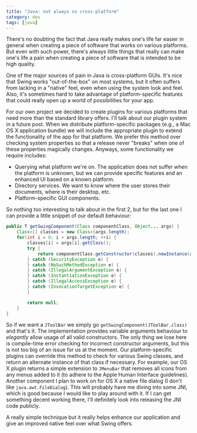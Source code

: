 ```yaml
---
title: "Java: not always so cross-platform"
category: dev
tags: [java]
---
```


There's no doubting the fact that Java really makes one's life far easier in general when creating a
piece of software that works on various platforms. But even with such power, there's always little
things that really can make one's life a pain when creating a piece of software that is intended to
be high quality.

One of the major sources of pain in Java is cross-platform GUIs. It's nice that Swing works
"out-of-the-box" on most systems, but it often suffers from lacking in a "native" feel, even when
using the system look and feel. Also, it's sometimes hard to take advantage of platform-specific
features that could really open up a world of possibilities for your app.

For our own project we decided to create plugins for various platforms that need more than the
standard library offers. I'll talk about our plugin system in a future post. When we distribute
platform-specific packages (e.g., a Mac OS X application bundle) we will include the appropriate
plugin to extend the functionality of the app for that platform. We prefer this method over checking
system properties so that a release never "breaks" when one of these properties magically changes.
Anyways, some functionality we require includes:

- Querying what platform we're on. The application does not suffer when the platform is unknown, but
  we can provide specific features and an enhanced UI based on a known platform.
- Directory services. We want to know where the user stores their documents, where is their desktop,
  etc.
- Platform-specific GUI components.

So nothing too interesting to talk about in the first 2, but for the last one I can provide a little
snippet of our default behaviour:

```java
public T getSwingComponent(Class componentClass, Object... args) {
	Class>[] classes = new Class>[args.length];
	for(int i = 0; i < args.length; ++i) {
		classes[i] = args[i].getClass();
		try {
			return componentClass.getConstructor(classes).newInstance(args);
		} catch (SecurityException e) {
		} catch (NoSuchMethodException e) {
		} catch (IllegalArgumentException e) {
		} catch (InstantiationException e) {
		} catch (IllegalAccessException e) {
		} catch (InvocationTargetException e) {
		}

		return null;
	}
}
```

So if we want a `JToolBar` we simply go `getSwingComponent(JToolBar.class)` and that's it. The
implementation provides variable arguments behaviour to _elegantly_ allow usage of all valid
constructors. The only thing we lose here is compile-time error checking for incorrect constructor
arguments, but this is not too big of an issue for us at the moment. Our platform-specific plugins
can override this method to check for various Swing classes, and return an alternate instance of
that class if necessary. For example, our OS X plugin returns a simple extension to `JMenuBar` that
removes all icons from any menus added to it (to adhere to the Apple Human Interface guidelines).
Another component I plan to work on for OS X a native file dialog (I don't like
`java.awt.FileDialog`). This will probably have me diving into some JNI, which is good because I
would like to play around with it. If I can get something decent working there, I'll definitely look
into releasing the JNI code publicly.

A really simple technique but it really helps enhance our application and give an improved native
feel over what Swing offers.
